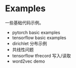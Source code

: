 # Examples

一些基础代码示例。

- pytorch basic examples
- tensorflow basic examples
- dirichlet 分布示例
- 共线性问题
- tensorflow tfrecord 写入/读取
- word2vec demo 
